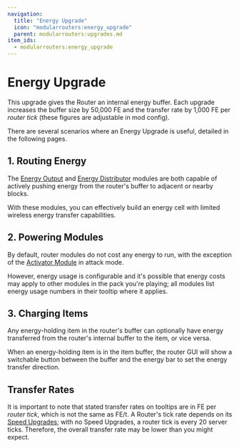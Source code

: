```yaml
---
navigation:
  title: "Energy Upgrade"
  icon: "modularrouters:energy_upgrade"
  parent: modularrouters:upgrades.md
item_ids:
  - modularrouters:energy_upgrade
---
```


# Energy Upgrade

This upgrade gives the Router an internal energy buffer. Each upgrade increases the buffer size by 50,000 FE and the transfer rate by 1,000 FE per *router tick* (these figures are adjustable in mod config).

There are several scenarios where an Energy Upgrade is useful, detailed in the following pages.

## 1. Routing Energy

The [Energy Output](../energy_output.md) and [Energy Distributor](../energy_distributor.md) modules are both capable of actively pushing energy from the router's buffer to adjacent or nearby blocks.

With these modules, you can effectively build an energy cell with limited wireless energy transfer capabilities.

## 2. Powering Modules

By default, router modules do not cost any energy to run, with the exception of the [Activator Module](../activator.md) in attack mode. 

However, energy usage is configurable and it's possible that energy costs may apply to other modules in the pack you're playing; all modules list energy usage numbers in their tooltip where it applies.

## 3. Charging Items

Any energy-holding item in the router's buffer can optionally have energy transferred from the router's internal buffer to the item, or vice versa.

When an energy-holding item is in the item buffer, the router GUI will show a switchable button between the buffer and the energy bar to set the energy transfer direction.

## Transfer Rates

It is important to note that stated transfer rates on tooltips are in FE per *router tick*, which is not the same as FE/t. A Router's tick rate depends on its [Speed Upgrades](./speed.md); with no Speed Upgrades, a router tick is every 20 server ticks. Therefore, the overall transfer rate may be lower than you might expect.



<Recipe id="modularrouters:energy_upgrade" />

